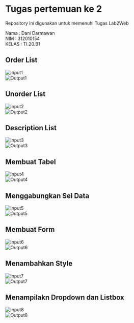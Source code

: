 # Tugas pertemuan ke 2
Repository ini digunakan untuk memenuhi Tugas Lab2Web

Nama    : Dani Darmawan<br>
NIM     : 312010154<br>
KELAS   : TI.20.B1 <br>
## Order List
![input1](foto/1.0.jpg)<br>
![Output1](foto/1.1.jpg)<br>
## Unorder List
![input2](foto/2.0.jpg)<br>
![Output2](foto/2.1.jpg)<br>
## Description List
![input3](foto/3.0.jpg.jpg)<br>
![Output3](foto/3.1.jpg)<br>
## Membuat Tabel
![input4](foto/4.0.jpg)<br>
![Output4](foto/4.1.jpg)<br>

## Menggabungkan Sel Data
![input5](foto/5.0.jpg)<br>
![Output5](foto/5.1.jpg)<br>

## Membuat Form
![input6](foto/6.0.jpg)<br>
![Output6](foto/6.1.jpg)<br>

## Menambahkan Style
![input7](foto/7.0.jpg)<br>
![Output7](foto/7.1.jpg)<br>

## Menampilakn Dropdown dan Listbox
![input8](foto/8.jpg)<br>
![Output8](foto/81.jpg)<br>


